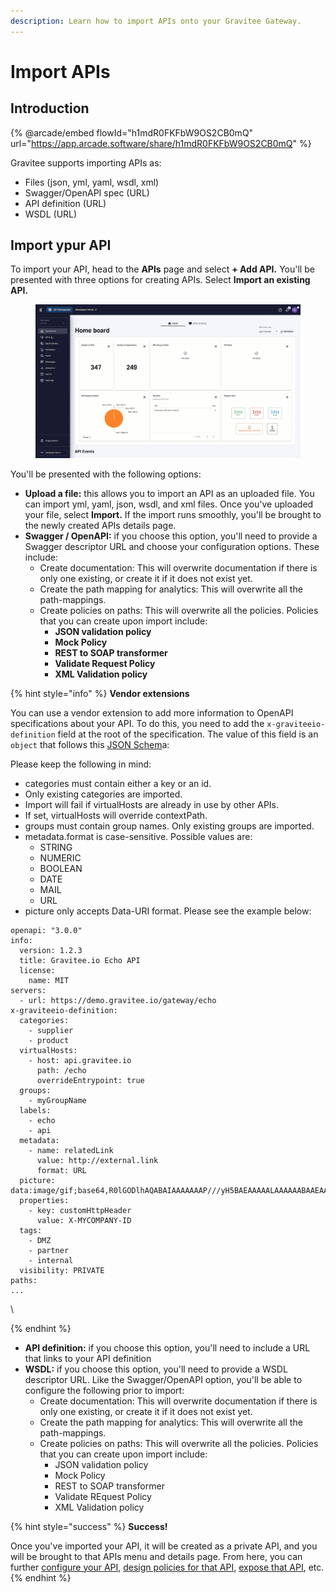 ```yaml
---
description: Learn how to import APIs onto your Gravitee Gateway.
---
```


# Import APIs

## Introduction

{% @arcade/embed flowId="h1mdR0FKFbW9OS2CB0mQ" url="https://app.arcade.software/share/h1mdR0FKFbW9OS2CB0mQ" %}

Gravitee supports importing APIs as:

* Files (json, yml, yaml, wsdl, xml)
* Swagger/OpenAPI spec (URL)
* API definition (URL)
* WSDL (URL)

## Import ypur API

To import your API, head to the **APIs** page and select **+ Add API.** You'll be presented with three options for creating APIs. Select **Import an existing API.**&#x20;

<figure><img src="../../.gitbook/assets/Import API first steps.gif" alt=""><figcaption></figcaption></figure>

You'll be presented with the following options:

* **Upload a file:** this allows you to import an API as an uploaded file. You can import yml, yaml, json, wsdl, and xml files. Once you've uploaded your file, select **Import.** If the import runs smoothly, you'll be brought to the newly created APIs details page.&#x20;
* **Swagger / OpenAPI:** if you choose this option, you'll need to provide a Swagger descriptor URL and choose your configuration options. These include:
  * Create documentation: This will overwrite documentation if there is only one existing, or create it if it does not exist yet.
  * Create the path mapping for analytics: This will overwrite all the path-mappings.
  * Create policies on paths: This will overwrite all the policies. Policies that you can create upon import include:
    * **JSON validation policy**
    * **Mock Policy**
    * **REST to SOAP transformer**
    * **Validate Request Policy**
    * **XML Validation policy**

{% hint style="info" %}
**Vendor extensions**

You can use a vendor extension to add more information to OpenAPI specifications about your API. To do this, you need to add the `x-graviteeio-definition` field at the root of the specification. The value of this field is an `object` that follows this [JSON Schem](https://raw.githubusercontent.com/gravitee-io/gravitee-api-management/master/gravitee-apim-rest-api/gravitee-apim-rest-api-service/src/main/resources/schema/xGraviteeIODefinition.json)a:

Please keep the following in mind:

* categories must contain either a key or an id.&#x20;
* Only existing categories are imported.
* Import will fail if virtualHosts are already in use by other APIs.
* If set, virtualHosts will override contextPath.
* groups must contain group names. Only existing groups are imported.
* metadata.format is case-sensitive. Possible values are:
  * STRING
  * NUMERIC
  * BOOLEAN
  * DATE
  * MAIL
  * URL
* picture only accepts Data-URI format. Please see the example below:



```
openapi: "3.0.0"
info:
  version: 1.2.3
  title: Gravitee.io Echo API
  license:
    name: MIT
servers:
  - url: https://demo.gravitee.io/gateway/echo
x-graviteeio-definition:
  categories:
    - supplier
    - product
  virtualHosts:
    - host: api.gravitee.io
      path: /echo
      overrideEntrypoint: true
  groups:
    - myGroupName
  labels:
    - echo
    - api
  metadata:
    - name: relatedLink
      value: http://external.link
      format: URL
  picture: data:image/gif;base64,R0lGODlhAQABAIAAAAAAAP///yH5BAEAAAAALAAAAAABAAEAAAIBRAA7
  properties:
    - key: customHttpHeader
      value: X-MYCOMPANY-ID
  tags:
    - DMZ
    - partner
    - internal
  visibility: PRIVATE
paths:
...
```

\

{% endhint %}



* **API definition:** if you choose this option, you'll need to include a URL that links to your API definition&#x20;
* **WSDL:** if you choose this option, you'll need to provide a WSDL descriptor URL. Like the Swagger/OpenAPI option, you'll be able to configure the following prior to import:
  * Create documentation: This will overwrite documentation if there is only one existing, or create it if it does not exist yet.
  * Create the path mapping for analytics: This will overwrite all the path-mappings.
  * Create policies on paths: This will overwrite all the policies. Policies that you can create upon import include:
    * JSON validation policy
    * Mock Policy
    * REST to SOAP transformer
    * Validate REquest Policy
    * XML Validation policy

{% hint style="success" %}
**Success!**

Once you've imported your API, it will be created as a private API, and you will be brought to that APIs menu and details page. From here, you can further [configure your API](../api-configuration/), [design policies for that API](../policy-design/), [expose that API](../api-exposure-plans-applications-and-subscriptions/), etc.
{% endhint %}
